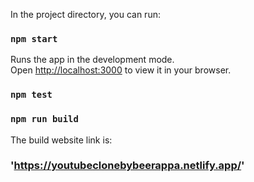 In the project directory, you can run:

### `npm start`

Runs the app in the development mode.\
Open [http://localhost:3000](http://localhost:3000) to view it in your browser.

### `npm test`

### `npm run build`

The build website link is: 
### 'https://youtubeclonebybeerappa.netlify.app/'
